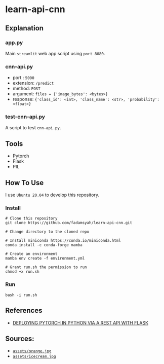 # learn-api-cnn

## Explanation
### app.py
Main `streamlit` web app script using `port 8080`.

### cnn-api.py 
-   port : `5000`
-   extension: `/predict`
-   method: `POST`
-   argument: `files = {'image_bytes': <bytes>}`
-   response: `{'class_id': <int>, 'class_name': <str>, 'probability': <float>}`

### test-cnn-api.py
A script to test `cnn-api.py`.

## Tools
- Pytorch
- Flask
- PIL

## How To Use
I use `Ubuntu 20.04` to develop this repository.
### Install
```
# Clone this repository
git clone https://github.com/fadamsyah/learn-api-cnn.git

# Change directory to the cloned repo

# Install miniconda https://conda.io/miniconda.html
conda install -c conda-forge mamba

# Create an environment
mamba env create -f environment.yml

# Grant run.sh the permission to run
chmod +x run.sh
```

### Run
```
bash -i run.sh
```

## References
- [DEPLOYING PYTORCH IN PYTHON VIA A REST API WITH FLASK
](https://pytorch.org/tutorials/intermediate/flask_rest_api_tutorial.html)

## Sources:
- [`assets/orange.jpg`](https://indonesian.alibaba.com/product-detail/Fresh-valencia-orange-supply-62469562306.html)
- [`assets/icecream.jpg`](https://www.thepioneerwoman.com/food-cooking/recipes/a39979824/blueberry-ice-cream-recipe/)